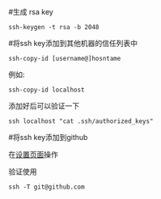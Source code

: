 #生成 rsa key 

```
ssh-keygen -t rsa -b 2048
```

#将ssh key添加到其他机器的信任列表中

```
ssh-copy-id [username@]hosntame
```
例如:
```
ssh-copy-id localhost
```

添加好后可以验证一下
```
ssh localhost "cat .ssh/authorized_keys"
```

#将ssh key添加到github

在[设置页面](https://github.com/settings/ssh)操作

验证使用
```
ssh -T git@github.com
```

